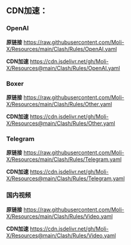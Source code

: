 ## CDN加速：
### OpenAI
**原链接**
https://raw.githubusercontent.com/Moli-X/Resources/main/Clash/Rules/OpenAI.yaml

**CDN加速**
https://cdn.jsdelivr.net/gh/Moli-X/Resources@main/Clash/Rules/OpenAI.yaml

### Boxer
**原链接**
https://raw.githubusercontent.com/Moli-X/Resources/main/Clash/Rules/Other.yaml

**CDN加速**
https://cdn.jsdelivr.net/gh/Moli-X/Resources@main/Clash/Rules/Other.yaml

### Telegram
**原链接**
https://raw.githubusercontent.com/Moli-X/Resources/main/Clash/Rules/Telegram.yaml

**CDN加速**
https://cdn.jsdelivr.net/gh/Moli-X/Resources@main/Clash/Rules/Telegram.yaml

### 国内视频
**原链接**
https://raw.githubusercontent.com/Moli-X/Resources/main/Clash/Rules/Video.yaml

**CDN加速**
https://cdn.jsdelivr.net/gh/Moli-X/Resources@main/Clash/Rules/Video.yaml
